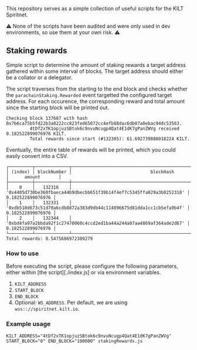 This repository serves as a simple collection of useful scripts for the KILT Spiritnet.

 ⚠️ None of the scripts have been audited and were only used in dev environments, so use them at your own risk. ⚠️

## Staking rewards

Simple script to determine the amount of staking rewards a target address gathered within some interval of blocks.
The target address should either be a collator or a delegator.

The script traverses from the starting to the end block and checks whether the `parachainStaking.Rewarded` event targetted the configured target address.
For each occurence, the corresponding reward and total amount since the starting block will be printed out.

```
Checking block 137687 with hash 0x7b6ca75b5fd22b3a8222cc823fed65072cc4efb88dac6db07a0ebac94dc53563.
         4tDf2xTK1opjuzSBtok6c9nvuNcugp4Qat4E1dK7gPanZWVg received 0.182522899076976 KILT.
         Total rewards since start (#132305): 61.692739888018224 KILT.
```

Eventually, the entire table of rewards will be printed, which you could easily convert into a CSV.
```
┌─────────┬─────────────┬──────────────────────────────────────────────────────────────────────┬───────────────────┐
│ (index) │ blockNumber │                              blockHash                               │      amount       │
├─────────┼─────────────┼──────────────────────────────────────────────────────────────────────┼───────────────────┤
│    0    │   132316    │ '0x4405d730be360fbaeca44b9dbecbb651f39b14f4ef7c5345ffa029a3b0252318' │ 0.182522899076976 │
│    1    │   132331    │ '0xdb510d673c51d70a6cdb8872a383d9db44c114896675d81dda1cc1cb5efa9b4f' │ 0.182522899076976 │
│    2    │   132344    │ '0xbd4fa97a2bbda92f1c27470060c4ccd2ed1ba44a244a07aa4869af364ade2d67' │ 0.182522899076976 │
└─────────┴─────────────┴──────────────────────────────────────────────────────────────────────┴───────────────────┘
Total rewards: 0.5475686972309279
```

### How to use

Before executing the script, please configure the following parameters, either within [the script][./index.js] or via environment variables.

1. `KILT_ADDRESS`
2. `START_BLOCK`
3. `END_BLOCK`
4. Optional: `WS_ADDRESS`. Per default, we are using `wss:://spiritnet.kilt.io`.

### Example usage
```
KILT_ADDRESS="4tDf2xTK1opjuzSBtok6c9nvuNcugp4Qat4E1dK7gPanZWVg" START_BLOCK="0" END_BLOCK="100000" stakingRewards.js
```

